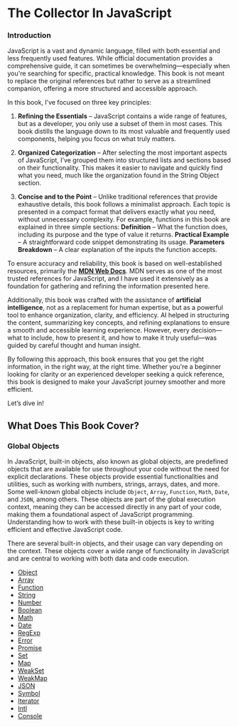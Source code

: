 # The Collector In JavaScript

### Introduction

JavaScript is a vast and dynamic language, filled with both essential and less frequently used features. While official documentation provides a comprehensive guide, it can sometimes be overwhelming—especially when you're searching for specific, practical knowledge. This book is not meant to replace the original references but rather to serve as a streamlined companion, offering a more structured and accessible approach.

In this book, I’ve focused on three key principles:

1. **Refining the Essentials** – JavaScript contains a wide range of features, but as a developer, you only use a subset of them in most cases. This book distills the language down to its most valuable and frequently used components, helping you focus on what truly matters.

2. **Organized Categorization** – After selecting the most important aspects of JavaScript, I’ve grouped them into structured lists and sections based on their functionality. This makes it easier to navigate and quickly find what you need, much like the organization found in the String Object section.

3. **Concise and to the Point** – Unlike traditional references that provide exhaustive details, this book follows a minimalist approach. Each topic is presented in a compact format that delivers exactly what you need, without unnecessary complexity. For example, functions in this book are explained in three simple sections: **Definition** – What the function does, including its purpose and the type of value it returns. **Practical Example** – A straightforward code snippet demonstrating its usage. **Parameters Breakdown** – A clear explanation of the inputs the function accepts.

To ensure accuracy and reliability, this book is based on well-established resources, primarily the [**MDN Web Docs**](https://developer.mozilla.org/en-US/docs/Web/JavaScript). MDN serves as one of the most trusted references for JavaScript, and I have used it extensively as a foundation for gathering and refining the information presented here.

Additionally, this book was crafted with the assistance of **artificial intelligence**, not as a replacement for human expertise, but as a powerful tool to enhance organization, clarity, and efficiency. AI helped in structuring the content, summarizing key concepts, and refining explanations to ensure a smooth and accessible learning experience. However, every decision—what to include, how to present it, and how to make it truly useful—was guided by careful thought and human insight.

By following this approach, this book ensures that you get the right information, in the right way, at the right time. Whether you're a beginner looking for clarity or an experienced developer seeking a quick reference, this book is designed to make your JavaScript journey smoother and more efficient.

Let’s dive in!

## What Does This Book Cover?

### Global Objects

In JavaScript, built-in objects, also known as global objects, are predefined objects that are available for use throughout your code without the need for explicit declarations. These objects provide essential functionalities and utilities, such as working with numbers, strings, arrays, dates, and more. Some well-known global objects include `Object`, `Array`, `Function`, `Math`, `Date`, and `JSON`, among others. These objects are part of the global execution context, meaning they can be accessed directly in any part of your code, making them a foundational aspect of JavaScript programming. Understanding how to work with these built-in objects is key to writing efficient and effective JavaScript code.

There are several built-in objects, and their usage can vary depending on the context. These objects cover a wide range of functionality in JavaScript and are central to working with both data and code execution.

- [Object](./Global_Objects/Object.md)
- [Array](./Global_Objects/Array.md)
- [Function](./Global_Objects/Function.md)
- [String](./Global_Objects/String.md)
- [Number](./Global_Objects/Number.md)
- [Boolean](./Global_Objects/Boolean.md)
- [Math](./Global_Objects/Math.md)
- [Date](./Global_Objects/Date.md)
- [RegExp](./Global_Objects/RegExp.md)
- [Error](./Global_Objects/Error.md)
- [Promise](./Global_Objects/Promise.md)
- [Set](./Global_Objects/Set.md)
- [Map](./Global_Objects/Map.md)
- [WeakSet](./Global_Objects/WeakSet.md)
- [WeakMap](./Global_Objects/WeakMap.md)
- [JSON](./Global_Objects/JSON.md)
- [Symbol](./Global_Objects/Symbol.md)
- [Iterator](./Global_Objects/Iterator.md)
- [Intl](./Global_Objects/Intl.md)
- [Console](./Global_Objects/Console.md)
